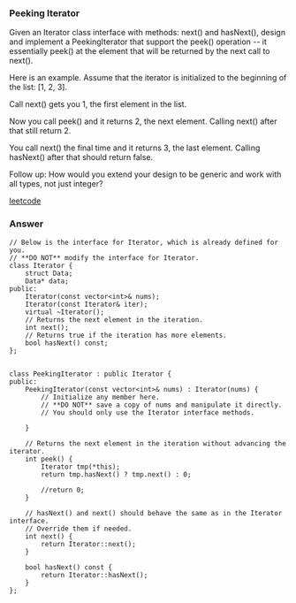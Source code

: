 ### Peeking Iterator
Given an Iterator class interface with methods: next() and hasNext(), design and implement a PeekingIterator that support the peek() operation -- it essentially peek() at the element that will be returned by the next call to next().

Here is an example. Assume that the iterator is initialized to the beginning of the list: [1, 2, 3].

Call next() gets you 1, the first element in the list.

Now you call peek() and it returns 2, the next element. Calling next() after that still return 2.

You call next() the final time and it returns 3, the last element. Calling hasNext() after that should return false.

Follow up: How would you extend your design to be generic and work with all types, not just integer?

[leetcode](https://leetcode.com/problems/peeking-iterator/description/)

### Answer 

	// Below is the interface for Iterator, which is already defined for you.
	// **DO NOT** modify the interface for Iterator.
	class Iterator {
	    struct Data;
		Data* data;
	public:
		Iterator(const vector<int>& nums);
		Iterator(const Iterator& iter);
		virtual ~Iterator();
		// Returns the next element in the iteration.
		int next();
		// Returns true if the iteration has more elements.
		bool hasNext() const;
	};


	class PeekingIterator : public Iterator {
	public:
		PeekingIterator(const vector<int>& nums) : Iterator(nums) {
		    // Initialize any member here.
		    // **DO NOT** save a copy of nums and manipulate it directly.
		    // You should only use the Iterator interface methods.
		    
		}

	    // Returns the next element in the iteration without advancing the iterator.
		int peek() {
	        Iterator tmp(*this);
	        return tmp.hasNext() ? tmp.next() : 0;
		
		    //return 0;
		}

		// hasNext() and next() should behave the same as in the Iterator interface.
		// Override them if needed.
		int next() {
		    return Iterator::next();
		}

		bool hasNext() const {
		    return Iterator::hasNext();
		}
	};